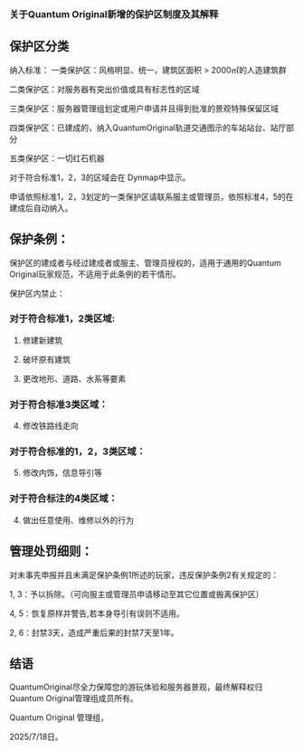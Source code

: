 ### 关于Quantum Original新增的保护区制度及其解释

## 保护区分类

纳入标准：
一类保护区：风格明显、统一，建筑区面积 > 2000㎡的人造建筑群

二类保护区：对服务器有突出价值或具有标志性的区域

三类保护区：服务器管理组划定或用户申请并且得到批准的景观特殊保留区域

四类保护区：已建成的，纳入QuantumOriginal轨道交通图示的车站站台、站厅部分

五类保护区：一切红石机器

   对于符合标准1，2，3的区域会在 Dynmap中显示。

   申请依照标准1，2，3划定的一类保护区请联系服主或管理员，依照标准4，5的在建成后自动纳入。

## 保护条例：
保护区的建成者与经过建成者或服主、管理员授权的，适用于通用的Quantum Original玩家规范，不适用于此条例的若干情形。

保护区内禁止：
### 对于符合标准1，2类区域:
1) 修建新建筑

2) 破坏原有建筑

3) 更改地形、道路、水系等要素
  
### 对于符合标准3类区域：
4) 修改铁路线走向
### 对于符合标准的1，2，3类区域：
5) 修改内饰，信息导引等
### 对于符合标注的4类区域：
4) 做出任意使用、维修以外的行为
   
## 管理处罚细则：
   对未事先申报并且未满足保护条例1所述的玩家，违反保护条例2有关规定的：

   1, 3：予以拆除。（可向服主或管理员申请移动至其它位置或搬离保护区）

   4, 5：恢复原样并警告,若本身导引有误则不适用。

   2, 6：封禁3天，造成严重后果的封禁7天至1年。

## 结语

QuantumOriginal尽全力保障您的游玩体验和服务器景观，最终解释权归Quantum Original管理组成员所有。

Quantum Original 管理组，

2025/7/18日。